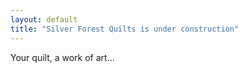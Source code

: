 ```yaml
---
layout: default
title: "Silver Forest Quilts is under construction"
---
```

Your quilt, a work of art...